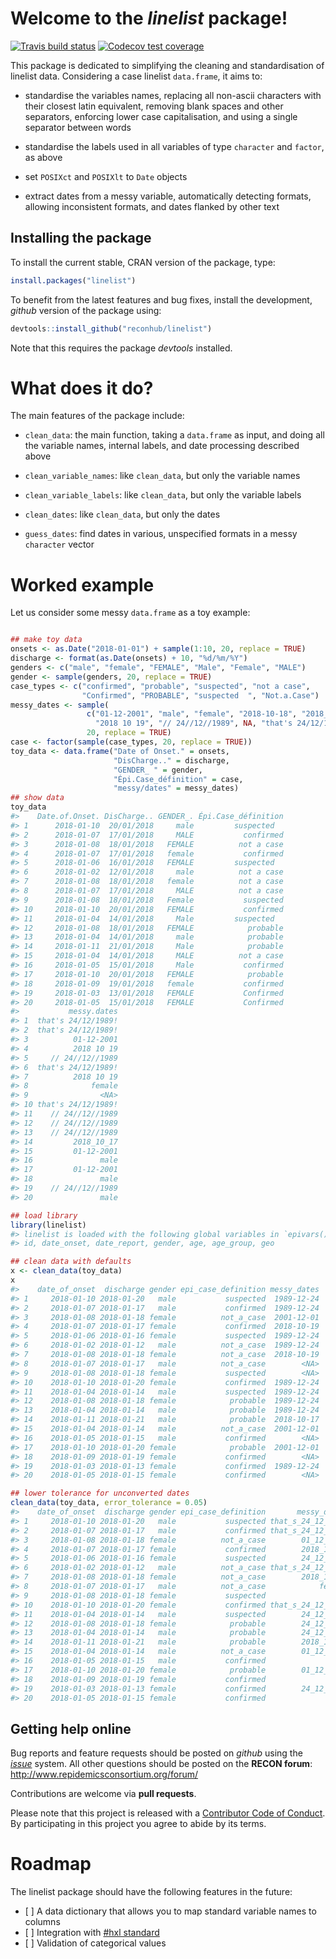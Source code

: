 
# Welcome to the *linelist* package\!

[![Travis build
status](https://travis-ci.org/reconhub/linelist.svg?branch=master)](https://travis-ci.org/reconhub/linelist)
[![Codecov test
coverage](https://codecov.io/gh/reconhub/linelist/branch/master/graph/badge.svg)](https://codecov.io/gh/reconhub/linelist?branch=master)

This package is dedicated to simplifying the cleaning and
standardisation of linelist data. Considering a case linelist
`data.frame`, it aims to:

  - standardise the variables names, replacing all non-ascii characters
    with their closest latin equivalent, removing blank spaces and other
    separators, enforcing lower case capitalisation, and using a single
    separator between words

  - standardise the labels used in all variables of type `character` and
    `factor`, as above

  - set `POSIXct` and `POSIXlt` to `Date` objects

  - extract dates from a messy variable, automatically detecting
    formats, allowing inconsistent formats, and dates flanked by other
    text

## Installing the package

To install the current stable, CRAN version of the package, type:

``` r
install.packages("linelist")
```

To benefit from the latest features and bug fixes, install the
development, *github* version of the package using:

``` r
devtools::install_github("reconhub/linelist")
```

Note that this requires the package *devtools* installed.

# What does it do?

The main features of the package include:

  - `clean_data`: the main function, taking a `data.frame` as input, and
    doing all the variable names, internal labels, and date processing
    described above

  - `clean_variable_names`: like `clean_data`, but only the variable
    names

  - `clean_variable_labels`: like `clean_data`, but only the variable
    labels

  - `clean_dates`: like `clean_data`, but only the dates

  - `guess_dates`: find dates in various, unspecified formats in a messy
    `character` vector

# Worked example

Let us consider some messy `data.frame` as a toy example:

``` r

## make toy data
onsets <- as.Date("2018-01-01") + sample(1:10, 20, replace = TRUE)
discharge <- format(as.Date(onsets) + 10, "%d/%m/%Y")
genders <- c("male", "female", "FEMALE", "Male", "Female", "MALE")
gender <- sample(genders, 20, replace = TRUE)
case_types <- c("confirmed", "probable", "suspected", "not a case",
                "Confirmed", "PROBABLE", "suspected  ", "Not.a.Case")
messy_dates <- sample(
                 c("01-12-2001", "male", "female", "2018-10-18", "2018_10_17",
                   "2018 10 19", "// 24//12//1989", NA, "that's 24/12/1989!"),
                 20, replace = TRUE)
case <- factor(sample(case_types, 20, replace = TRUE))
toy_data <- data.frame("Date of Onset." = onsets,
                       "DisCharge.." = discharge,
                       "GENDER_ " = gender,
                       "Épi.Case_définition" = case,
                       "messy/dates" = messy_dates)
## show data
toy_data
#>    Date.of.Onset. DisCharge.. GENDER_. Épi.Case_définition
#> 1      2018-01-10  20/01/2018     male         suspected  
#> 2      2018-01-07  17/01/2018     MALE           confirmed
#> 3      2018-01-08  18/01/2018   FEMALE          not a case
#> 4      2018-01-07  17/01/2018   female           confirmed
#> 5      2018-01-06  16/01/2018   FEMALE         suspected  
#> 6      2018-01-02  12/01/2018     male          not a case
#> 7      2018-01-08  18/01/2018   female          not a case
#> 8      2018-01-07  17/01/2018     MALE          not a case
#> 9      2018-01-08  18/01/2018   Female           suspected
#> 10     2018-01-10  20/01/2018   FEMALE           confirmed
#> 11     2018-01-04  14/01/2018     Male         suspected  
#> 12     2018-01-08  18/01/2018   FEMALE            probable
#> 13     2018-01-04  14/01/2018     male            probable
#> 14     2018-01-11  21/01/2018     Male            probable
#> 15     2018-01-04  14/01/2018     MALE          not a case
#> 16     2018-01-05  15/01/2018     Male           confirmed
#> 17     2018-01-10  20/01/2018   FEMALE            probable
#> 18     2018-01-09  19/01/2018   female           confirmed
#> 19     2018-01-03  13/01/2018   FEMALE           Confirmed
#> 20     2018-01-05  15/01/2018   FEMALE           Confirmed
#>           messy.dates
#> 1  that's 24/12/1989!
#> 2  that's 24/12/1989!
#> 3          01-12-2001
#> 4          2018 10 19
#> 5     // 24//12//1989
#> 6  that's 24/12/1989!
#> 7          2018 10 19
#> 8              female
#> 9                <NA>
#> 10 that's 24/12/1989!
#> 11    // 24//12//1989
#> 12    // 24//12//1989
#> 13    // 24//12//1989
#> 14         2018_10_17
#> 15         01-12-2001
#> 16               male
#> 17         01-12-2001
#> 18               male
#> 19    // 24//12//1989
#> 20               male
```

``` r
## load library
library(linelist)
#> linelist is loaded with the following global variables in `epivars()`:
#> id, date_onset, date_report, gender, age, age_group, geo

## clean data with defaults
x <- clean_data(toy_data)
x
#>    date_of_onset  discharge gender epi_case_definition messy_dates
#> 1     2018-01-10 2018-01-20   male           suspected  1989-12-24
#> 2     2018-01-07 2018-01-17   male           confirmed  1989-12-24
#> 3     2018-01-08 2018-01-18 female          not_a_case  2001-12-01
#> 4     2018-01-07 2018-01-17 female           confirmed  2018-10-19
#> 5     2018-01-06 2018-01-16 female           suspected  1989-12-24
#> 6     2018-01-02 2018-01-12   male          not_a_case  1989-12-24
#> 7     2018-01-08 2018-01-18 female          not_a_case  2018-10-19
#> 8     2018-01-07 2018-01-17   male          not_a_case        <NA>
#> 9     2018-01-08 2018-01-18 female           suspected        <NA>
#> 10    2018-01-10 2018-01-20 female           confirmed  1989-12-24
#> 11    2018-01-04 2018-01-14   male           suspected  1989-12-24
#> 12    2018-01-08 2018-01-18 female            probable  1989-12-24
#> 13    2018-01-04 2018-01-14   male            probable  1989-12-24
#> 14    2018-01-11 2018-01-21   male            probable  2018-10-17
#> 15    2018-01-04 2018-01-14   male          not_a_case  2001-12-01
#> 16    2018-01-05 2018-01-15   male           confirmed        <NA>
#> 17    2018-01-10 2018-01-20 female            probable  2001-12-01
#> 18    2018-01-09 2018-01-19 female           confirmed        <NA>
#> 19    2018-01-03 2018-01-13 female           confirmed  1989-12-24
#> 20    2018-01-05 2018-01-15 female           confirmed        <NA>

## lower tolerance for unconverted dates
clean_data(toy_data, error_tolerance = 0.05)
#>    date_of_onset  discharge gender epi_case_definition       messy_dates
#> 1     2018-01-10 2018-01-20   male           suspected that_s_24_12_1989
#> 2     2018-01-07 2018-01-17   male           confirmed that_s_24_12_1989
#> 3     2018-01-08 2018-01-18 female          not_a_case        01_12_2001
#> 4     2018-01-07 2018-01-17 female           confirmed        2018_10_19
#> 5     2018-01-06 2018-01-16 female           suspected        24_12_1989
#> 6     2018-01-02 2018-01-12   male          not_a_case that_s_24_12_1989
#> 7     2018-01-08 2018-01-18 female          not_a_case        2018_10_19
#> 8     2018-01-07 2018-01-17   male          not_a_case            female
#> 9     2018-01-08 2018-01-18 female           suspected              <NA>
#> 10    2018-01-10 2018-01-20 female           confirmed that_s_24_12_1989
#> 11    2018-01-04 2018-01-14   male           suspected        24_12_1989
#> 12    2018-01-08 2018-01-18 female            probable        24_12_1989
#> 13    2018-01-04 2018-01-14   male            probable        24_12_1989
#> 14    2018-01-11 2018-01-21   male            probable        2018_10_17
#> 15    2018-01-04 2018-01-14   male          not_a_case        01_12_2001
#> 16    2018-01-05 2018-01-15   male           confirmed              male
#> 17    2018-01-10 2018-01-20 female            probable        01_12_2001
#> 18    2018-01-09 2018-01-19 female           confirmed              male
#> 19    2018-01-03 2018-01-13 female           confirmed        24_12_1989
#> 20    2018-01-05 2018-01-15 female           confirmed              male
```

## Getting help online

Bug reports and feature requests should be posted on *github* using the
[*issue*](http://github.com/reconhub/linelist/issues) system. All other
questions should be posted on the **RECON forum**: <br>
<http://www.repidemicsconsortium.org/forum/>

Contributions are welcome via **pull requests**.

Please note that this project is released with a [Contributor Code of
Conduct](CONDUCT.md). By participating in this project you agree to
abide by its terms.

# Roadmap

The linelist package should have the following features in the future:

  - \[ \] A data dictionary that allows you to map standard variable
    names to columns
  - \[ \] Integration with [\#hxl
    standard](http://hxlstandard.org/standard/1_1final/)
  - \[ \] Validation of categorical values
